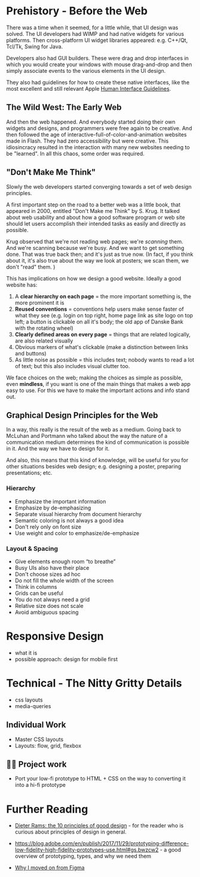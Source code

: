 
# Prehistory - Before the Web


There was a time when it seemed, for a little while, that UI design was solved.
The UI developers had WIMP and had native widgets for various platforms. 
Then cross-platform UI widget libraries appeared: e.g. C++/Qt, Tcl/Tk, Swing for Java.

Developers also had GUI builders. These were drag and drop interfaces in which you would create your windows with mouse drag-and-drop and then simply associate events to the various elements in the UI design. 

They also had guidelines for how to create these native interfaces, like the most excellent and still relevant Apple [Human Interface Guidelines](https://developer.apple.com/design/human-interface-guidelines/).


## The Wild West: The Early Web
And then the web happened. And everybody started doing their own widgets and designs, and programmers were free again to be creative. And then followed the age of interactive-full-of-color-and-animation websites made in Flash. They had zero accessibility but were creative. This idiosincracy resulted in the interaction with many new websites needing to be "learned". In all this chaos, some order was required. 


## "Don't Make Me Think"

Slowly the web developers started converging towards a set of web design principles. 

A first important step on the road to a better web was a little book, that appeared in 2000, entitled "Don't Make me Think" by S. Krug. It talked about web usability and about how a good software program or web site should let users accomplish their intended tasks as easily and directly as possible. 

Krug observed that we're not reading web pages; we're *scanning* them. And we're scanning because we're busy. And we want to get something done. That was true back then; and it's just as true now. (In fact, if you think about it, it's also true about the way we look at posters; we scan them, we don't "read" them. )

This has implications on how we design a good website. Ideally a good website has: 

1. A **clear hierarchy on each page** = the more important something is, the more prominent it is
2. **Reused conventions** = conventions help users make sense faster of what they see (e.g. login on top right, home page link as site logo on top left; a button is clickable on all it's body; the old app of Danske Bank with the rotating wheel)
3. **Clearly defined areas on every page** = things that are related logically, are also related visually
4. Obvious markers of what's clickable (make a distinction between links and buttons)
5. As little noise as possible = this includes text; nobody wants to read a lot of text; but this also includes visual clutter too.

We face choices on the web; making the choices as simple as possible, even **mindless**, if you want is one of the main things that makes a web app easy to use. For this we have to make the important actions and info stand out.



## Graphical Design Principles for the Web

In a way, this really is the result of the web as a medium. Going back to McLuhan and Portmann who talked about the way the nature of a communication medium determines the kind of communication is possible in it. And the way we have to design for it. 

And also, this means that this kind of knowledge, will be useful for you for other situations besides web design; e.g. designing a poster, preparing presentations; etc.


### Hierarchy

- Emphasize the important information
- Emphasize by de-emphasizing
- Separate visual hierarchy from document hierarchy
- Semantic coloring is not always a good idea
- Don't rely only on font size
- Use weight and color to emphasize/de-emphasize


### Layout & Spacing
- Give elements enough room “to breathe”
- Busy UIs also have their place
- Don't choose sizes ad hoc
- Do not fill the whole width of the screen
- Think in columns
- Grids can be useful
- You do not always need a grid
- Relative size does not scale
- Avoid ambiguous spacing

# Responsive Design
- what it is
- possible approach: design for mobile first


# Technical - The Nitty Gritty Details
- css layouts
- media-queries



## Individual Work
- Master CSS layouts
- Layouts: flow, grid, flexbox

## 🧑‍🎨 Project work
- Port your low-fi prototype to HTML + CSS on the way to converting it into a hi-fi prototype





# Further Reading

- [Dieter Rams: the 10 principles of good design](https://www.vitsoe.com/eu/about/good-design) - for the reader who is curious about principles of design in general.

- https://blog.adobe.com/en/publish/2017/11/29/prototyping-difference-low-fidelity-high-fidelity-prototypes-use.html#gs.bwzcw2 - a good overview of prototyping, types, and why we need them

- [Why I moved on from Figma](https://uxdesign.cc/why-i-moved-on-from-figma-538496938ba4)




